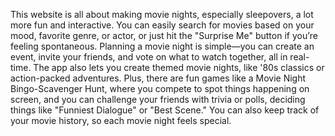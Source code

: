 This website is all about making movie nights, especially sleepovers, a lot more fun and interactive. You can easily search for movies based on your mood, favorite genre, or actor, or just hit the "Surprise Me" button if you’re feeling spontaneous. Planning a movie night is simple—you can create an event, invite your friends, and vote on what to watch together, all in real-time. The app also lets you create themed movie nights, like '80s classics or action-packed adventures. Plus, there are fun games like a Movie Night Bingo-Scavenger Hunt, where you compete to spot things happening on screen, and you can challenge your friends with trivia or polls, deciding things like "Funniest Dialogue" or "Best Scene." You can also keep track of your movie history, so each movie night feels special.
